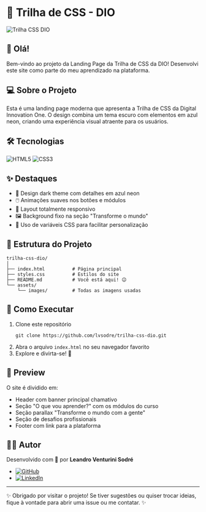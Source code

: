 # 🚀 Trilha de CSS - DIO

![Trilha CSS DIO](assets/images/logo.png)

## 👋 Olá!

Bem-vindo ao projeto da Landing Page da Trilha de CSS da DIO! Desenvolvi este site como parte do meu aprendizado na plataforma.

## 💻 Sobre o Projeto

Esta é uma landing page moderna que apresenta a Trilha de CSS da Digital Innovation One. O design combina um tema escuro com elementos em azul neon, criando uma experiência visual atraente para os usuários.

## 🛠️ Tecnologias

![HTML5](https://img.shields.io/badge/HTML5-E34F26?style=for-the-badge&logo=html5&logoColor=white)
![CSS3](https://img.shields.io/badge/CSS3-1572B6?style=for-the-badge&logo=css3&logoColor=white)

## ✨ Destaques

- 🌙 Design dark theme com detalhes em azul neon
- 🖱️ Animações suaves nos botões e módulos
- 📱 Layout totalmente responsivo
- 🖼️ Background fixo na seção "Transforme o mundo"
- 🎨 Uso de variáveis CSS para facilitar personalização

## 📂 Estrutura do Projeto

```
trilha-css-dio/
│
├── index.html          # Página principal
├── styles.css          # Estilos do site
├── README.md           # Você está aqui! 😉
└── assets/
    └── images/         # Todas as imagens usadas
```

## 🚀 Como Executar

1. Clone este repositório
   ```
   git clone https://github.com/lvsodre/trilha-css-dio.git
   ```
2. Abra o arquivo `index.html` no seu navegador favorito
3. Explore e divirta-se! 🎉

## 👀 Preview

O site é dividido em:
- Header com banner principal chamativo
- Seção "O que vou aprender?" com os módulos do curso
- Seção parallax "Transforme o mundo com a gente"
- Seção de desafios profissionais
- Footer com link para a plataforma

## 👨‍💻 Autor

Desenvolvido com 💙 por **Leandro Venturini Sodré**

- [![GitHub](https://img.shields.io/badge/GitHub-lvsodre-181717?style=flat&logo=github)](https://github.com/lvsodre)
- [![LinkedIn](https://img.shields.io/badge/LinkedIn-lvsodre-0077B5?style=flat&logo=linkedin)](https://linkedin.com/in/lvsodre)

---

✨ Obrigado por visitar o projeto! Se tiver sugestões ou quiser trocar ideias, fique à vontade para abrir uma issue ou me contatar. ✨

